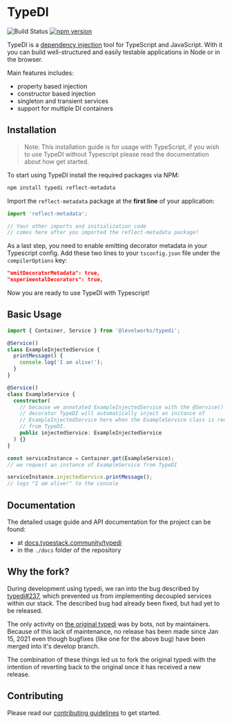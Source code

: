 # TypeDI

![Build Status](https://github.com/level-works/typedi/workflows/CI/badge.svg)
[![npm version](https://img.shields.io/npm/v/@level-works/typedi)](https://npmjs.com/package/@level-works/typedi)

TypeDI is a [dependency injection](https://en.wikipedia.org/wiki/Dependency_injection) tool for TypeScript and JavaScript. With it you can build well-structured and easily testable applications in Node or in the browser.

Main features includes:

- property based injection
- constructor based injection
- singleton and transient services
- support for multiple DI containers

## Installation

> Note: This installation guide is for usage with TypeScript, if you wish to use
> TypeDI without Typescript please read the documentation about how get started.

To start using TypeDI install the required packages via NPM:

```bash
npm install typedi reflect-metadata
```

Import the `reflect-metadata` package at the **first line** of your application:

```ts
import 'reflect-metadata';

// Your other imports and initialization code
// comes here after you imported the reflect-metadata package!
```

As a last step, you need to enable emitting decorator metadata in your Typescript config. Add these two lines to your `tsconfig.json` file under the `compilerOptions` key:

```json
"emitDecoratorMetadata": true,
"experimentalDecorators": true,
```

Now you are ready to use TypeDI with Typescript!

## Basic Usage

```ts
import { Container, Service } from '@levelworks/typedi';

@Service()
class ExampleInjectedService {
  printMessage() {
    console.log('I am alive!');
  }
}

@Service()
class ExampleService {
  constructor(
    // because we annotated ExampleInjectedService with the @Service()
    // decorator TypeDI will automatically inject an instance of
    // ExampleInjectedService here when the ExampleService class is requested
    // from TypeDI.
    public injectedService: ExampleInjectedService
  ) {}
}

const serviceInstance = Container.get(ExampleService);
// we request an instance of ExampleService from TypeDI

serviceInstance.injectedService.printMessage();
// logs "I am alive!" to the console
```

## Documentation

The detailed usage guide and API documentation for the project can be found:

- at [docs.typestack.community/typedi][docs-stable]
- in the `./docs` folder of the repository

[docs-stable]: https://docs.typestack.community/typedi/
[docs-development]: https://docs.typestack.community/typedi/v/develop/

## Why the fork?

During development using typedi, we ran into the bug described by
[typedi#237](https://github.com/typestack/typedi/issues/237), which prevented us
from implementing decoupled services within our stack. The described bug had
already been fixed, but had yet to be released.

The only activity on [the original typedi](https://github.com/typestack/typedi)
was by bots, not by maintainers. Because of this lack of maintenance, no release
has been made since Jan 15, 2021 even though bugfixes (like one for the above
bug) have been merged into it's develop branch.

The combination of these things led us to fork the original typedi with the
intention of reverting back to the original once it has received a new release.

## Contributing

Please read our [contributing guidelines](./CONTRIBUTING.md) to get started.
